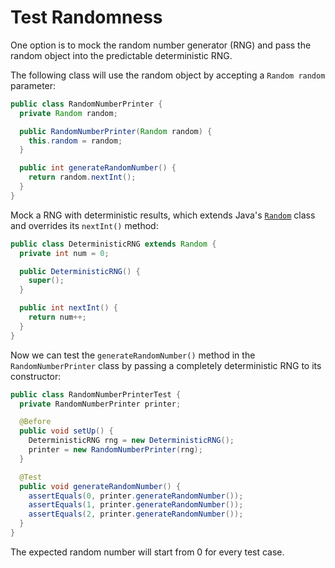 # Test Randomness

One option is to mock the random number generator (RNG) and pass the random object into the predictable deterministic RNG.

The following class will use the random object by accepting a `Random random` parameter:

  ```java
  public class RandomNumberPrinter {
    private Random random;

    public RandomNumberPrinter(Random random) {
      this.random = random;
    }

    public int generateRandomNumber() {
      return random.nextInt();
    }
  }
  ```
  
Mock a RNG with deterministic results, which extends Java's [`Random`](https://docs.oracle.com/javase/8/docs/api/java/util/Random.html) class and overrides its `nextInt()` method:

  ```java
  public class DeterministicRNG extends Random {
    private int num = 0;

    public DeterministicRNG() {
      super();
    }

    public int nextInt() {
      return num++;
    }
  }
  ```
  
Now we can test the `generateRandomNumber()` method in the `RandomNumberPrinter` class by passing a completely deterministic RNG to its constructor:

  ```java
  public class RandomNumberPrinterTest {
    private RandomNumberPrinter printer;

    @Before
    public void setUp() {
      DeterministicRNG rng = new DeterministicRNG();
      printer = new RandomNumberPrinter(rng);
    }

    @Test
    public void generateRandomNumber() {
      assertEquals(0, printer.generateRandomNumber());
      assertEquals(1, printer.generateRandomNumber());
      assertEquals(2, printer.generateRandomNumber());
    }
  }
  ```
  
The expected random number will start from 0 for every test case.

